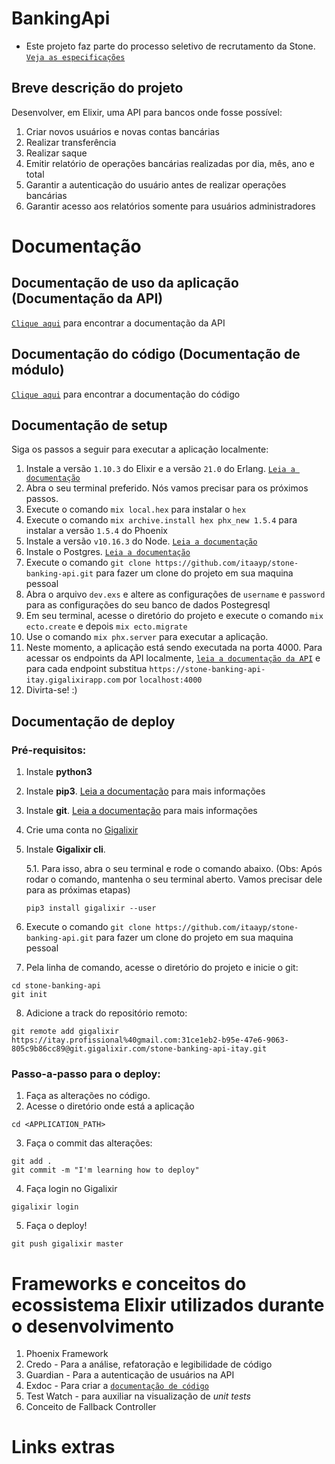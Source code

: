 # BankingApi
* Este projeto faz parte do processo seletivo de recrutamento da Stone. [`Veja as especificações`](https://gist.github.com/Isabelarrodrigues/15e62f07eebf4e076b93897a64d9c674)

## Breve descrição do projeto

Desenvolver, em Elixir, uma API para bancos onde fosse possível:
 1. Criar novos usuários e novas contas bancárias
 2. Realizar transferência
 3. Realizar saque
 4. Emitir relatório de operações bancárias realizadas por dia, mês, ano e total
 5. Garantir a autenticação do usuário antes de realizar operações bancárias
 6. Garantir acesso aos relatórios somente para usuários administradores

# Documentação
## Documentação de uso da aplicação (Documentação da API)
[`Clique aqui`](https://documenter.getpostman.com/view/3587450/TVCfW8eJ) para encontrar a documentação da API

## Documentação do código (Documentação de módulo)

[`Clique aqui`](https://banking-api-documentation.herokuapp.com/) para encontrar a documentação do código

## Documentação de setup
Siga os passos a seguir para executar a aplicação localmente:
 1. Instale a versão `1.10.3` do Elixir e a versão `21.0` do Erlang. [`Leia a documentação`](https://elixir-lang.org/install.html)
 2. Abra o seu terminal preferido. Nós vamos precisar para os próximos passos.
 3. Execute o comando `mix local.hex` para instalar o `hex`
 4. Execute o comando `mix archive.install hex phx_new 1.5.4` para instalar a versão `1.5.4` do Phoenix
 5. Instale a versão `v10.16.3` do Node. [`Leia a documentação`](https://nodejs.org/en/download/)
 6. Instale o Postgres. [`Leia a documentação`](https://wiki.postgresql.org/wiki/Detailed_installation_guides)
 7. Execute o comando `git clone https://github.com/itaayp/stone-banking-api.git` para fazer um clone do projeto em sua maquina pessoal
 8. Abra o arquivo `dev.exs` e altere as configurações de `username` e `password` para as configurações do seu banco de dados Postegresql
 9. Em seu terminal, acesse o diretório do projeto e execute o comando `mix ecto.create` e depois `mix ecto.migrate`
 10. Use o comando `mix phx.server` para executar a aplicação.
 11. Neste momento, a aplicação está sendo executada na porta 4000. Para acessar os endpoints da API localmente, [`leia a documentação da API`](https://documenter.getpostman.com/view/3587450/TVCfW8eJ) e para cada endpoint substitua `https://stone-banking-api-itay.gigalixirapp.com` por `localhost:4000`
 12. Divirta-se! :)

## Documentação de deploy
### Pré-requisitos:
 1. Instale **python3**
 2. Instale **pip3**. [Leia a documentação](https://packaging.python.org/tutorials/installing-packages/) para mais informações
 3. Instale **git**. [Leia a documentação](https://git-scm.com/book/en/v2/Getting-Started-Installing-Git) para mais informações
 4. Crie uma conta no [Gigalixir](https://www.gigalixir.com/)
 5. Instale **Gigalixir cli**.
   
    5.1. Para isso, abra o seu terminal e rode o comando abaixo. (Obs: Após rodar o comando, mantenha o seu terminal aberto. Vamos precisar dele para as próximas etapas)
    ```
    pip3 install gigalixir --user
    ``` 
 6. Execute o comando `git clone https://github.com/itaayp/stone-banking-api.git` para fazer um clone do projeto em sua maquina pessoal
 7. Pela linha de comando, acesse o diretório do projeto e inicie o git: 
  ```
  cd stone-banking-api
  git init
  ```
 8. Adicione a track do repositório remoto:
  ```
  git remote add gigalixir https://itay.profissional%40gmail.com:31ce1eb2-b95e-47e6-9063-805c9b86cc89@git.gigalixir.com/stone-banking-api-itay.git
  ```
 

### Passo-a-passo para o deploy:
 1. Faça as alterações no código.
 2. Acesse o diretório onde está a aplicação 
 ```
 cd <APPLICATION_PATH>
 ```
 3. Faça o commit das alterações:
 ```
 git add .
 git commit -m "I'm learning how to deploy"
 ```
 4. Faça login no Gigalixir
 ```
 gigalixir login
 ```
 5. Faça o deploy!
 ```
 git push gigalixir master
 ```


# Frameworks e conceitos do ecossistema Elixir utilizados durante o desenvolvimento
 1. Phoenix Framework
 2. Credo - Para a análise, refatoração e legibilidade de código
 3. Guardian - Para a autenticação de usuários na API
 4. Exdoc - Para criar a [`documentação de código`](https://banking-api-documentation.herokuapp.com/)
 5. Test Watch - para auxiliar na visualização de *unit tests*
 6. Conceito de Fallback Controller


# Links extras


